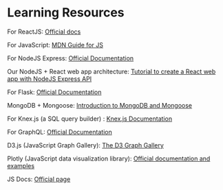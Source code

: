 # Learning Resources

For ReactJS: [Official docs](https://reactjs.org/docs/getting-started.html)

For JavaScript: [MDN Guide for JS](https://developer.mozilla.org/en-US/docs/Web/JavaScript)

For NodeJS Express: [Official Documentation](https://expressjs.com/)

Our NodeJS \+ React web app architecture: [Tutorial to create a React web app with NodeJS Express API](https://www.freecodecamp.org/news/create-a-react-frontend-a-node-express-backend-and-connect-them-together-c5798926047c/)

For Flask: [Official Documentation](https://flask.palletsprojects.com/en/2.1.x/)

MongoDB \+ Mongoose: [Introduction to MongoDB and Mongoose](https://www.freecodecamp.org/news/introduction-to-mongoose-for-mongodb-d2a7aa593c57/)

For Knex.js (a SQL query builder) : [Knex.js Documentation](http://knexjs.org/) 

For GraphQL: [Official Documentation](https://graphql.org/)

D3.js (JavaScript Graph Gallery): [The D3 Graph Gallery](https://d3-graph-gallery.com/)

Plotly (JavaScript data visualization library): [Official documentation and examples](https://plotly.com/javascript/)

JS Docs: [Official page](https://jsdoc.app/index.html)